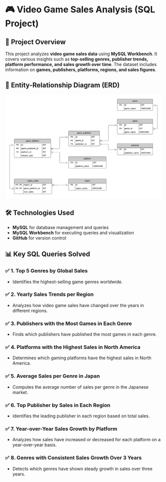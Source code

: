# 🎮 Video Game Sales Analysis (SQL Project)

## 📌 Project Overview
This project analyzes **video game sales data** using **MySQL Workbench**. 
It covers various insights such as **top-selling genres, publisher trends, platform performance, and sales growth over time**. 
The dataset includes information on **games, publishers, platforms, regions, and sales figures**.

## 📌 Entity-Relationship Diagram (ERD)
![Entity-Relationship Diagram](images/erd.png)

## 🛠️ Technologies Used
- **MySQL** for database management and queries  
- **MySQL Workbench** for executing queries and visualization  
- **GitHub** for version control

## 📊 Key SQL Queries Solved
### ✅ **1. Top 5 Genres by Global Sales**
- Identifies the highest-selling game genres worldwide.

### ✅ **2. Yearly Sales Trends per Region**
- Analyzes how video game sales have changed over the years in different regions.

### ✅ **3. Publishers with the Most Games in Each Genre**
- Finds which publishers have published the most games in each genre.

### ✅ **4. Platforms with the Highest Sales in North America**
- Determines which gaming platforms have the highest sales in North America.

### ✅ **5. Average Sales per Genre in Japan**
- Computes the average number of sales per genre in the Japanese market.

### ✅ **6. Top Publisher by Sales in Each Region**
- Identifies the leading publisher in each region based on total sales.

### ✅ **7. Year-over-Year Sales Growth by Platform**
- Analyzes how sales have increased or decreased for each platform on a year-over-year basis.

### ✅ **8. Genres with Consistent Sales Growth Over 3 Years**
- Detects which genres have shown steady growth in sales over three years.


